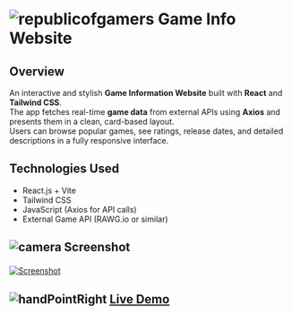 <h1>

![republicofgamers](https://readmecodegen.vercel.app/api/social-icon?name=republicofgamers&size=32&animation=glow&animationDuration=5&color=%23ef4444)
Game Info Website
</h1> 

## Overview  
An interactive and stylish **Game Information Website** built with **React** and **Tailwind CSS**.  
The app fetches real-time **game data** from external APIs using **Axios** and presents them in a clean, card-based layout.  
Users can browse popular games, see ratings, release dates, and detailed descriptions in a fully responsive interface.

## Technologies Used  
- React.js + Vite  
- Tailwind CSS  
- JavaScript (Axios for API calls)  
- External Game API (RAWG.io or similar)

<h2>

![camera](https://readmecodegen.vercel.app/api/social-icon?name=camera&size=20&animation=glow) Screenshot
</h2>

[![Screenshot](https://i.postimg.cc/BbkNxZRB/Screenshot-2025-08-12-at-09-04-03.png)](https://postimg.cc/PvbmHHXC)
<h2>

![handPointRight](https://readmecodegen.vercel.app/api/social-icon?name=handPointRight&size=20&animation=glow)
<a href="=https://games-infos.netlify.app/" target="_blank">Live Demo</a>  
</h2>
